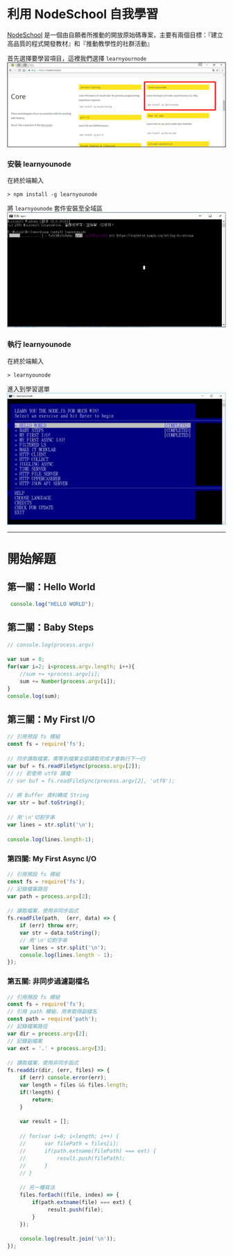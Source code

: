# 利用 NodeSchool 自我學習

[NodeSchool](https://nodeschool.io/
) 是一個由自願者所推動的開放原始碼專案，主要有兩個目標：『建立高品質的程式開發教材』和『推動教學性的社群活動』

首先選擇要學習項目，這裡我們選擇 `learnyournode`
![](/assets/learn_01.png)

### 安裝 learnyounode
在終於端輸入
```
> npm install -g learnyounode 
```

將 `learnyounode` 套件安裝至全域區
![](/assets/learn_02.png)


### 執行 learnyounode

在終於端輸入
```
> learnyounode 
```

進入到學習選單
![](/assets/learn_03.png)

---
# 開始解題

## 第一關：Hello World

```js
 console.log("HELLO WORLD");
```


## 第二關：Baby Steps

```js
// console.log(process.argv)

var sum = 0;
for(var i=2; i<process.argv.length; i++){
    //sum += +process.argv[i];
    sum += Number(process.argv[i]);
}
console.log(sum);
```

## 第三關：My First I/O

```js
// 引用預設 fs 模組
const fs = require('fs');
    
// 同步讀取檔案，需等到檔案全部讀取完成才會執行下一行
var buf = fs.readFileSync(process.argv[2]);
// // 若使用 utf8 讀檔
// var buf = fs.readFileSync(process.argv[2], 'utf8');

// 將 Buffer 資料轉成 String
var str = buf.toString();

// 用'\n'切割字串
var lines = str.split('\n');

console.log(lines.length-1);
```

### 第四關: My First Async I/O

```js
// 引用預設 fs 模組
const fs = require('fs');
// 記錄檔案路徑
var path = process.argv[2];

// 讀取檔案，使用非同步函式
fs.readFile(path,  (err, data) => {
    if (err) throw err;
    var str = data.toString();
    // 用'\n'切割字串
    var lines = str.split('\n');
    console.log(lines.length - 1);
});

```

### 第五關: 非同步過濾副檔名
```js
// 引用預設 fs 模組
const fs = require('fs');
// 引用 path 模組，用來取得副檔名
const path = require('path');
// 記錄檔案路徑
var dir = process.argv[2];
// 記錄副檔案
var ext = '.' + process.argv[3];

// 讀取檔案，使用非同步函式
fs.readdir(dir, (err, files) => {
    if (err) console.error(err);
    var length = files && files.length;
    if(!length) {
        return;
    }

    var result = [];

    // for(var i=0; i<length; i++) {
    //      var filePath = files[i];
    //      if(path.extname(filePath) === ext) {
    //          result.push(filePath);
    //      }
    // }

    // 另一種寫法
    files.forEach((file, index) => {
        if(path.extname(file) === ext) {
             result.push(file);
        }
    });

    console.log(result.join('\n'));
});
```






